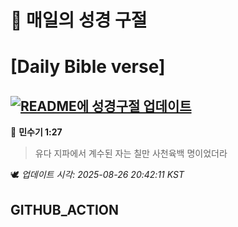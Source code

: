 # 🙏 매일의 성경 구절
# [Daily Bible verse]
## [![README에 성경구절 업데이트](https://github.com/DONGSUKA/first_test/actions/workflows/update-readme-bible.yml/badge.svg)](https://github.com/DONGSUKA/first_test/actions/workflows/update-readme-bible.yml)
<!-- START_BIBLE_VERSE -->
📖 **민수기 1:27**
> 유다 지파에서 계수된 자는 칠만 사천육백 명이었더라

🕊️ _업데이트 시각: 2025-08-26 20:42:11 KST_
  <!-- END_BIBLE_VERSE -->
## GITHUB_ACTION
